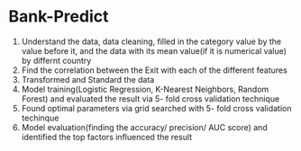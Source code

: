 # Bank-Predict
1. Understand the data, data cleaning, filled in the category value by the value before it, and the data with its mean value(if it is numerical value) by differnt country
2. Find the correlation between the Exit with each of the different features
2. Transformed and Standard the data
3. Model training(Logistic Regression, K-Nearest Neighbors, Random Forest) and evaluated the result via 5- fold cross validation technique
4. Found optimal parameters via grid searched with 5- fold cross validation techinque
5. Model evaluation(finding the accuracy/ precision/ AUC score) and identified the top factors influenced the result
